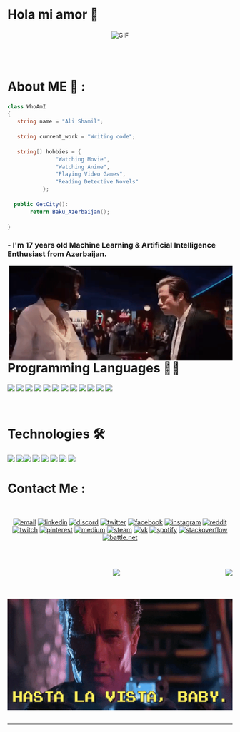 # Hola mi amor 👋

<div align="center">
<img hight="300" width="800" alt="GIF" align="center" src="https://github.com/AliShamil/AliShamil/blob/main/images/patrick1.gif">
</div>

</br>
</br>
</br>


# About ME 💬 :

 ```c#
class WhoAmI
{
    string name = "Ali Shamil";

    string current_work = "Writing code";

    string[] hobbies = {
                "Watching Movie",
                "Watching Anime",
                "Playing Video Games",
                "Reading Detective Novels"
            };

   public GetCity():
		return Baku_Azerbaijan();
		
}
 ```

### - I'm 17 years  old Machine Learning & Artificial Intelligence Enthusiast from Azerbaijan.

<img hight="400" width="500" alt="GIF" align="right" src="https://github.com/AliShamil/AliShamil/blob/main/images/pulp1.gif">

# Programming Languages 👨‍💻
<img src = 'https://github.com/MarikIshtar007/MarikIshtar007/blob/master/images/c-original.svg' width='30'/> <img src = 'https://github.com/MarikIshtar007/MarikIshtar007/blob/master/images/cpp.svg' width='30'/> <img src = 'https://github.com/MarikIshtar007/MarikIshtar007/blob/master/images/python2.png' height='30'/>  <img src = 'https://github.com/MarikIshtar007/MarikIshtar007/blob/master/images/html.svg' width='30'/> <img src='https://github.com/MarikIshtar007/MarikIshtar007/blob/master/images/java.svg' width='30'/> <img src = 'https://github.com/MarikIshtar007/MarikIshtar007/blob/master/images/kotlin.svg' width='30'/> <img src = 'https://github.com/MarikIshtar007/MarikIshtar007/blob/master/images/css.svg' width='30'/> <img src = 'https://github.com/MarikIshtar007/MarikIshtar007/blob/master/images/js.svg' width='30'/> <img src = 'https://github.com/MarikIshtar007/MarikIshtar007/blob/master/images/bootstrap.svg' width='33'/> <img src = 'https://github.com/MarikIshtar007/MarikIshtar007/blob/master/images/dart.svg' width='33'/> <img src = 'https://github.com/MarikIshtar007/MarikIshtar007/blob/master/images/php.svg' width='40'/>
 <img src = 'https://github.com/MarikIshtar007/MarikIshtar007/blob/master/images/sql.svg' width='30'/> 
</br>
</br>
</br>
 # Technologies 🛠
 <img src = 'https://github.com/MarikIshtar007/MarikIshtar007/blob/master/images/pycharm.svg' width='30'/>  <img src = 'https://github.com/MarikIshtar007/MarikIshtar007/blob/master/images/android.svg' height='40'/><img src = 'https://github.com/MarikIshtar007/MarikIshtar007/blob/master/images/flutter-logo.svg' width='30'/> <img src = 'https://github.com/MarikIshtar007/MarikIshtar007/blob/master/images/django.svg' height='40'/> <img src = 'https://github.com/MarikIshtar007/MarikIshtar007/blob/master/images/flask.png' width='30'/> <img src = 'https://github.com/MarikIshtar007/MarikIshtar007/blob/master/images/git.svg' width='30'/> <img src = 'https://github.com/MarikIshtar007/MarikIshtar007/blob/master/images/nodejs.svg' width='33'/> <img src = 'https://github.com/MarikIshtar007/MarikIshtar007/blob/master/images/react.svg' width='33'/>





# Contact Me :

<p>
 </br>

<p align="center">
  <a href="mailto:elisamilzade@gmail.com"><img src="https://img.icons8.com/color/96/000000/gmail.png" alt="email"/></a>
  <a href="https://www.linkedin.com/in/ali-shamilzade-554623205/"><img src="https://img.icons8.com/color/96/000000/linkedin.png" alt="linkedin"/></a>
  <a href="https://discord.gg/tMDCF8RyvE"><img src="https://img.icons8.com/color/96/000000/discord-logo.png" alt="discord"/></a>
  <a href="https://twitter.com/matyo91"><img src="https://img.icons8.com/color/96/000000/twitter-squared.png" alt="twitter"/></a>
  <a href="https://www.facebook.com/matyo91"><img src="https://img.icons8.com/color/96/000000/facebook.png" alt="facebook"/></a>
  <a href="https://www.instagram.com/matyo91"><img src="https://img.icons8.com/color/96/000000/instagram-new.png" alt="instagram"/></a>
  <a href="https://www.reddit.com/user/matyo91"><img src="https://img.icons8.com/color/96/000000/reddit.png" alt="reddit"/></a>
  <a href="https://www.twitch.tv/matyo91"><img src="https://img.icons8.com/color/96/000000/twitch--v2.png" alt="twitch"/></a>
  <a href="https://fr.pinterest.com/matyo91"><img src="https://img.icons8.com/color/96/000000/pinterest--v1.png" alt="pinterest"/></a>
  <a href="https://medium.com/@matyo91"><img src="https://img.icons8.com/color/96/000000/medium-logo.png" alt="medium"/></a>
  <a href="https://steamcommunity.com/id/matyo91"><img src="https://img.icons8.com/fluent/96/000000/steam.png" alt="steam"/></a>
  <a href="https://vk.com/matyo91"><img src="https://img.icons8.com/nolan/96/vk-circled.png" alt="vk"/></a>
  <a href="https://open.spotify.com/user/matyo91"><img src="https://img.icons8.com/color/96/000000/spotify--v1.png" alt="spotify"/></a>
  <a href="https://stackoverflow.com/users/4027349/mathieu-ledru"><img src="https://img.icons8.com/color/96/000000/stackoverflow.png" alt="stackoverflow"/></a>
  <a href="mailto:Matyo#2285"><img src="https://img.icons8.com/color/96/000000/battle-net.png" alt="battle.net"/></a>
</p>
 </p>
 


</br>
</br>


  <p align="Center" >  
<img align="right" src="https://github-readme-stats.vercel.app/api/top-langs/?username=AliShamil&layout=compact&theme=radical" /> 
  <a align="left" href="https://github.com/anuraghazra/github-readme-stats"> 
<img    src="https://github-readme-stats.vercel.app/api?username=AliShamil&&show_icons=true&theme=radical"/>
  </a>
  </p>

</br>
</br>



<div align="center">
<img height="250" width="900" alt="GIF" align="center" src="https://github.com/AliShamil/AliShamil/blob/main/images/HastaLaVista.gif">
</div>

</br>


*************
